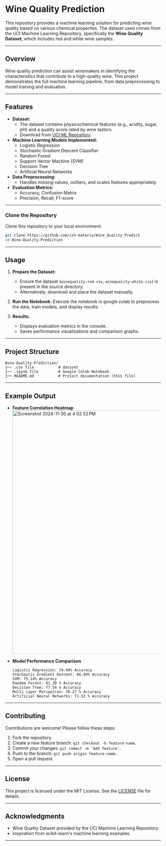 
# Wine Quality Prediction

This repository provides a machine learning solution for predicting wine quality based on various chemical properties. The dataset used comes from the UCI Machine Learning Repository, specifically the **Wine Quality Dataset**, which includes red and white wine samples.

---

## Overview

Wine quality prediction can assist winemakers in identifying the characteristics that contribute to a high-quality wine. This project demonstrates the full machine learning pipeline, from data preprocessing to model training and evaluation.

---

## Features

- **Dataset:** 
  - The dataset contains physicochemical features (e.g., acidity, sugar, pH) and a quality score rated by wine tasters.
  - Download from [UCI ML Repository](https://archive.ics.uci.edu/ml/datasets/wine+quality).
- **Machine Learning Models Implemented:**
  - Logistic Regression
  - Stochastic Gradient Descent Classifier
  - Random Forest
  - Support Vector Machine (SVM)
  - Decision Tree
  - Artificial Neural Networks
- **Data Preprocessing:**
  - Handles missing values, outliers, and scales features appropriately.
- **Evaluation Metrics:**
  - Accuracy, Confusion Matrix
  - Precision, Recall, F1-score

---

### Clone the Repository

Clone this repository to your local environment:

```bash
git clone https://github.com/ish-kataria/Wine_Quality_Predict
cd Wine-Quality-Prediction
```

---

## Usage

1. **Prepare the Dataset:**
   - Ensure the dataset (`winequality-red.csv`, `winequality-white.csv`) is present in the source directory.
   - Alternatively, download and place the dataset manually.

2. **Run the Notebook:**
   Execute the notebook in google colab to preprocess the data, train models, and display results:

3. **Results:**
   - Displays evaluation metrics in the console.
   - Saves performance visualizations and comparison graphs.

---

## Project Structure

```
Wine-Quality-Prediction/
├── .csv file           # dataset
├── .ipynb file         # Google Colab Notebook
├── README.md           # Project documentation (this file)
```

---

## Example Output

- **Feature Correlation Heatmap**  
  <img width="786" alt="Screenshot 2024-11-30 at 4 02 52 PM" src="https://github.com/user-attachments/assets/064eefaf-d18c-47ba-9563-fccc52b5f30c">


- **Model Performance Comparison**  
  ```
  Logistic Regression: 74.49% Accuracy
  Stochastic Gradient Descent: 66.84% Accuracy
  SVM: 75.14% Accuracy
  Random Forest: 81.30 % Accuracy
  Decision Tree: 77.54 % Accuracy
  Multi Layer Perceptron: 70.27 % Accuracy
  Artificial Neural Networks: 71.52 % Accuracy
  ```

---

## Contributing

Contributions are welcome! Please follow these steps:

1. Fork the repository.
2. Create a new feature branch: `git checkout -b feature-name`.
3. Commit your changes: `git commit -m 'Add feature'`.
4. Push to the branch: `git push origin feature-name`.
5. Open a pull request.

---

## License

This project is licensed under the MIT License. See the [LICENSE](LICENSE) file for details.

---

## Acknowledgments

- Wine Quality Dataset provided by the UCI Machine Learning Repository.
- Inspiration from scikit-learn's machine learning examples.

---
